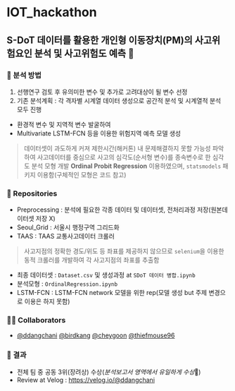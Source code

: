 # IOT_hackathon

## S-DoT 데이터를 활용한 개인형 이동장치(PM)의 사고위험요인 분석 및 사고위험도 예측 🛴

### 📝 분석 방법
1. 선행연구 검토 후 유의미한 변수 및 추가로 고려대상이 될 변수 선정
2. 기존 분석계획 : 각 격자별 시계열 데이터 생성으로 공간적 분석 및 시계열적 분석 모두 진행
- 환경적 변수 및 지역적 변수 발굴하여
- Multivariate LSTM-FCN 등을 이용한 위험지역 예측 모델 생성
  
> 데이터셋이 과도하게 커져 제한시간(해커톤) 내 문제해결하지 못할 가능성 파악하여
> 사고데이터를 중심으로 사고의 심각도(순서형 변수)를 종속변수로 한 심각도 분석 모형 개발
> **Ordinal Probit Regression** 이용하였으며, `statsmodels` 패키지 이용함(구체적인 모형은 코드 참고)


### 📂 Repositories
- Preprocessing : 분석에 필요한 각종 데이터 및 데이터셋, 전처리과정 저장(원본데이터셋 저장 X)
- Seoul_Grid : 서울시 행정구역 그리드화
- TAAS : TAAS 교통사고데이터 크롤러
> 사고지점의 정확한 경도/위도 등 좌표를 제공하지 않으므로 `selenium`을 이용한 동적 크롤러를 개발하여 각 사고지점의 좌표를 추출함
- 최종 데이터셋 : `Dataset.csv` 및 생성과정 at `SDoT 데이터 병합.ipynb`
- 분석모형 : `OrdinalRegression.ipynb`
- LSTM-FCN : LSTM-FCN network 모델을 위한 rep(모델 생성 but 주제 변경으로 이용은 하지 못함)

### 👮‍♂️ Collaborators
- [@ddangchani](https://github.com/ddangchani) [@birdkang](https://github.com/birdkang) [@cheygoon](https://github.com/cheygoon) [@thiefmouse96](https://github.com/thiefmouse96)

### 🥉 결과
- 전체 팀 중 공동 3위(장려상) 수상(*분석보고서 영역에서 유일하게 수상*)
- Review at Velog : https://velog.io/@ddangchani
